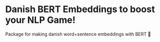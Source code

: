 # Danish BERT Embeddings to boost your NLP Game!
Package for making danish word+sentence embeddings with BERT 📜
